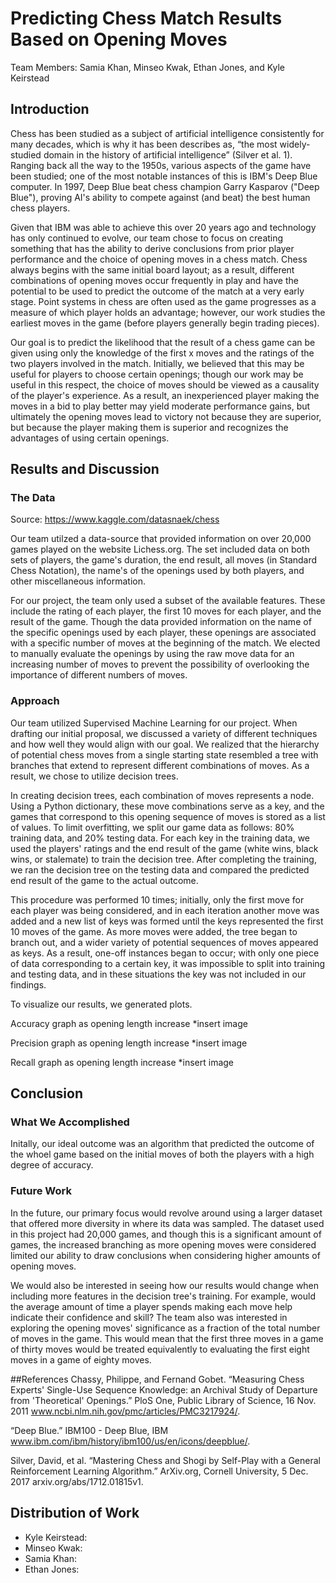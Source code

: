 # Predicting Chess Match Results Based on Opening Moves

Team Members: Samia Khan, Minseo Kwak, Ethan Jones, and Kyle Keirstead

## Introduction

Chess has been studied as a subject of artificial intelligence consistently for many decades, which is why it has been describes as, “the most widely-studied domain in the history of artificial intelligence” (Silver et al. 1). Ranging back all the way to the 1950s, various aspects of the game have been studied; one of the most notable instances of this is IBM's Deep Blue computer. In 1997, Deep Blue beat chess champion Garry Kasparov ("Deep Blue"), proving AI's ability to compete against (and beat) the best human chess players.

Given that IBM was able to achieve this over 20 years ago and technology has only continued to evolve, our team chose to focus on creating something that has the ability to derive conclusions from prior player performance and the choice of opening moves in a chess match. Chess always begins with the same initial board layout; as a result, different combinations of opening moves occur frequently in play and have the potential to be used to predict the outcome of the match at a very early stage. Point systems in chess are often used as the game progresses as a measure of which player holds an advantage; however, our work studies the earliest moves in the game (before players generally begin trading pieces).

Our goal is to predict the likelihood that the result of a chess game can be given using only the knowledge of the first x moves and the ratings of the two players involved in the match. Initially, we believed that this may be useful for players to choose certain openings; though our work may be useful in this respect, the choice of moves should be viewed as a causality of the player's experience. As a result, an inexperienced player making the moves in a bid to play better may yield moderate performance gains, but ultimately the opening moves lead to victory not because they are superior, but because the player making them is superior and recognizes the advantages of using certain openings.

## Results and Discussion

### The Data
Source: https://www.kaggle.com/datasnaek/chess

Our team utilzed a data-source that provided information on over 20,000 games played on the website Lichess.org. The set included data on both sets of players, the game's duration, the end result, all moves (in Standard Chess Notation), the name's of the openings used by both players, and other miscellaneous information.

For our project, the team only used a subset of the available features. These include the rating of each player, the first 10 moves for each player, and the result of the game. Though the data provided information on the name of the specific openings used by each player, these openings are associated with a specific number of moves at the beginning of the match. We elected to manually evaluate the openings by using the raw move data for an increasing number of moves to prevent the possibility of overlooking the importance of different numbers of moves.

### Approach

Our team utilized Supervised Machine Learning for our project. When drafting our initial proposal, we discussed a variety of different techniques and how well they would align with our goal. We realized that the hierarchy of potential chess moves from a single starting state resembled a tree with branches that extend to represent different combinations of moves. As a result, we chose to utilize decision trees.

In creating decision trees, each combination of moves represents a node. Using a Python dictionary, these move combinations serve as a key, and the games that correspond to this opening sequence of moves is stored as a list of values. To limit overfitting, we split our game data as follows: 80% training data, and 20% testing data. For each key in the training data, we used the players' ratings and the end result of the game (white wins, black wins, or stalemate) to train the decision tree. After completing the training, we ran the decision tree on the testing data and compared the predicted end result of the game to the actual outcome.

This procedure was performed 10 times; initially, only the first move for each player was being considered, and in each iteration another move was added and a new list of keys was formed until the keys represented the first 10 moves of the game. As more moves were added, the tree began to branch out, and a wider variety of potential sequences of moves appeared as keys. As a result, one-off instances began to occur; with only one piece of data corresponding to a certain key, it was impossible to split into training and testing data, and in these situations the key was not included in our findings. 

To visualize our results, we generated plots.

Accuracy graph as opening length increase
*insert image

Precision graph as opening length increase
*insert image

Recall graph as opening length increase
*insert image

## Conclusion

### What We Accomplished

Initally, our ideal outcome was an algorithm that predicted the outcome of the whoel game based on the initial moves of both the players with a high degree of accuracy.

### Future Work

In the future, our primary focus would revolve around using a larger dataset that offered more diversity in where its data was sampled. The dataset used in this project had 20,000 games, and though this is a significant amount of games, the increased branching as more opening moves were considered limited our ability to draw conclusions when considering higher amounts of opening moves.

We would also be interested in seeing how our results would change when including more features in the decision tree's training. For example, would the average amount of time a player spends making each move help indicate their confidence and skill? The team also was interested in exploring the opening moves' significance as a fraction of the total number of moves in the game. This would mean that the first three moves in a game of thirty moves would be treated equivalently to evaluating the first eight moves in a game of eighty moves.

##References
Chassy, Philippe, and Fernand Gobet. “Measuring Chess Experts' Single-Use Sequence Knowledge: an Archival Study of Departure from 'Theoretical' Openings.” PloS One, Public Library of Science, 16 Nov. 2011 www.ncbi.nlm.nih.gov/pmc/articles/PMC3217924/. 

“Deep Blue.” IBM100 - Deep Blue, IBM www.ibm.com/ibm/history/ibm100/us/en/icons/deepblue/. 

Silver, David, et al. “Mastering Chess and Shogi by Self-Play with a General Reinforcement Learning Algorithm.” ArXiv.org, Cornell University, 5 Dec. 2017 arxiv.org/abs/1712.01815v1. 

## Distribution of Work

* Kyle Keirstead: 
* Minseo Kwak: 
* Samia Khan: 
* Ethan Jones: 

